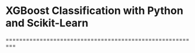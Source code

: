 # XGBoost Classification with Python and Scikit-Learn


=========================================================
